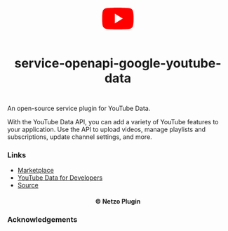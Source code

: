 <div align="center">
  <a href="https://netzo.io" target="_blank" >
    <img height="50" src="https://raw.githubusercontent.com/netzoio/netzo/main/plugins/services/service-openapi-google-youtube-data/src/assets/icon.png" style="margin: 12px 0px" />
  </a>

  <h1 style="padding: 6px 0px 24px 0px">service-openapi-google-youtube-data</h1>
</div>

An open-source service plugin for YouTube Data.

With the YouTube Data API, you can add a variety of YouTube features to your application. Use the API to upload videos, manage playlists and subscriptions, update channel settings, and more.

### Links

- [Marketplace](https://app.netzo.io/marketplace/service-standard-servicename)
- [YouTube Data for Developers](https://developers.google.com/youtube/v3/getting-started)
- [Source](https://api.apis.guru/v2/specs/googleapis.com/youtube/v3/openapi.json)

<div align="center">
  <h4>© Netzo Plugin</h4>
</div>

### Acknowledgements

